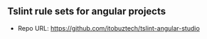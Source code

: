 ## Tslint rule sets for angular projects
- Repo URL: https://github.com/itobuztech/tslint-angular-studio